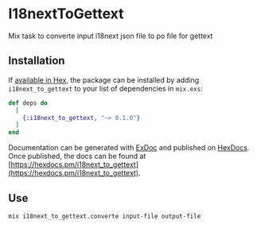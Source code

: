 # I18nextToGettext

Mix task to converte input i18next json file to po file for gettext

## Installation

If [available in Hex](https://hex.pm/docs/publish), the package can be installed
by adding `i18next_to_gettext` to your list of dependencies in `mix.exs`:

```elixir
def deps do
  [
    {:i18next_to_gettext, "~> 0.1.0"}
  ]
end
```

Documentation can be generated with [ExDoc](https://github.com/elixir-lang/ex_doc)
and published on [HexDocs](https://hexdocs.pm). Once published, the docs can
be found at [https://hexdocs.pm/i18next_to_gettext](https://hexdocs.pm/i18next_to_gettext).


## Use

```
mix i18next_to_gettext.converte input-file output-file
```
